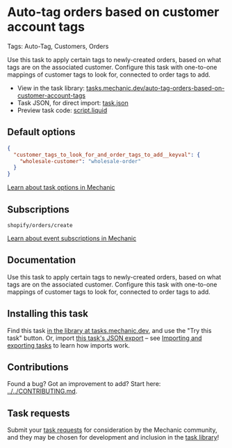 # Auto-tag orders based on customer account tags

Tags: Auto-Tag, Customers, Orders

Use this task to apply certain tags to newly-created orders, based on what tags are on the associated customer. Configure this task with one-to-one mappings of customer tags to look for, connected to order tags to add.

* View in the task library: [tasks.mechanic.dev/auto-tag-orders-based-on-customer-account-tags](https://tasks.mechanic.dev/auto-tag-orders-based-on-customer-account-tags)
* Task JSON, for direct import: [task.json](../../tasks/auto-tag-orders-based-on-customer-account-tags.json)
* Preview task code: [script.liquid](./script.liquid)

## Default options

```json
{
  "customer_tags_to_look_for_and_order_tags_to_add__keyval": {
    "wholesale-customer": "wholesale-order"
  }
}
```

[Learn about task options in Mechanic](https://learn.mechanic.dev/core/tasks/options)

## Subscriptions

```liquid
shopify/orders/create
```

[Learn about event subscriptions in Mechanic](https://learn.mechanic.dev/core/tasks/subscriptions)

## Documentation

Use this task to apply certain tags to newly-created orders, based on what tags are on the associated customer. Configure this task with one-to-one mappings of customer tags to look for, connected to order tags to add.

## Installing this task

Find this task [in the library at tasks.mechanic.dev](https://tasks.mechanic.dev/auto-tag-orders-based-on-customer-account-tags), and use the "Try this task" button. Or, import [this task's JSON export](../../tasks/auto-tag-orders-based-on-customer-account-tags.json) – see [Importing and exporting tasks](https://learn.mechanic.dev/core/tasks/import-and-export) to learn how imports work.

## Contributions

Found a bug? Got an improvement to add? Start here: [../../CONTRIBUTING.md](../../CONTRIBUTING.md).

## Task requests

Submit your [task requests](https://mechanic.canny.io/task-requests) for consideration by the Mechanic community, and they may be chosen for development and inclusion in the [task library](https://tasks.mechanic.dev/)!
